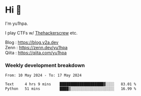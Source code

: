 # Hi 👋

I'm yu1hpa.

I play CTFs w/ [Thehackerscrew](https://www.thehackerscrew.team/) etc.

Blog : https://blog.y2a.dev  
Zenn : https://zenn.dev/yu1hpa  
Qiita : https://qiita.com/yu1hpa  

### Weekly development breakdown

<!--START_SECTION:waka-->

```txt
From: 10 May 2024 - To: 17 May 2024

Text     4 hrs 9 mins    ████████████████████▓░░░░   83.01 %
Python   51 mins         ████▒░░░░░░░░░░░░░░░░░░░░   16.99 %
```

<!--END_SECTION:waka-->

